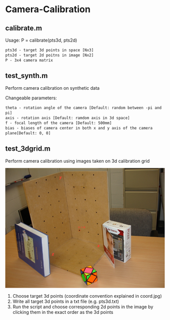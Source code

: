 # Camera-Calibration

## calibrate.m
Usage: P = calibrate(pts3d, pts2d)

    pts3d - target 3d points in space [Nx3]
    pts2d - target 2d poitns in image [Nx2]
    P - 3x4 camera matrix

## test_synth.m
Perform camera calibration on synthetic data

Changeable parameters:

    theta - rotation angle of the camera [Default: random between -pi and pi]
    axis - rotation axis [Default: ramdom axis in 3d space]
    f - focal length of the camera [Default: 500mm]
    bias - biases of camera center in both x and y axis of the camera plane[Default: 0, 0]

## test_3dgrid.m
Perform camera calibration using images taken on 3d calibration grid

![Coordinate](/coord.jpg)

1. Choose target 3d points (coordinate convention explained in coord.jpg)
2. Write all target 3d points in a txt file (e.g. pts3d.txt)
3. Run the script and choose corresponding 2d points in the image by clicking them in the exact order as the 3d points

